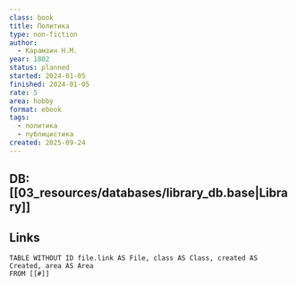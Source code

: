 ```yaml
---
class: book
title: Политика
type: non-fiction
author:
  - Карамзин Н.М.
year: 1802
status: planned
started: 2024-01-05
finished: 2024-01-05
rate: 5
area: hobby
format: ebook
tags:
  - политика
  - публицистика
created: 2025-09-24
---
```

## DB: [[03_resources/databases/library_db.base|Library]]

## Links

```dataview
TABLE WITHOUT ID file.link AS File, class AS Class, created AS Created, area AS Area
FROM [[#]]
````